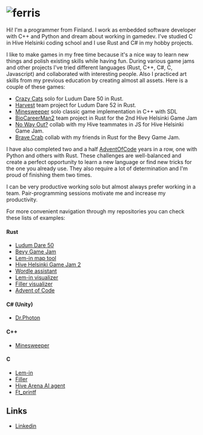 # ![ferris](https://user-images.githubusercontent.com/7702253/164019339-a25339d7-262e-42b8-9d11-b9645d3ca934.gif)

Hi! I'm a programmer from Finland. I work as embedded software developer with C++ and Python and dream about working in gamedev. I've studied C in Hive Helsinki coding school and I use Rust and C# in my hobby projects.

I like to make games in my free time because it's a nice way to learn new things and polish existing skills while having fun. During various game jams and other projects I've tried different languages (Rust, C++, C#, C, Javascript) and collaborated with interesting people. Also I practiced art skills from my previous education by creating almost all assets. Here is a couple of these games:

- [Crazy Cats](https://github.com/ladymarengo/ludum-dare-50) solo for Ludum Dare 50 in Rust.
- [Harvest](https://github.com/samoylovfp/ludum_52_harvest) team project for Ludum Dare 52 in Rust.
- [Minesweeper](https://github.com/ladymarengo/minesweeper) solo classic game implementation in C++ with SDL
- [BioCareerMan2](https://github.com/ladymarengo/biocareerman-2) team project in Rust for the 2nd Hive Helsinki Game Jam
- [No Way Out?](https://github.com/IanGaplichnik/GameJam) collab with my Hive teammates in JS for Hive Helsinki Game Jam.
- [Brave Crab](https://github.com/ladymarengo/bevy-game-jam) collab with my friends in Rust for the Bevy Game Jam.

I have also completed two and a half [AdventOfCode](https://github.com/ladymarengo/advent-of-code) years in a row, one with Python and others with Rust. These challenges are well-balanced and create a perfect opportunity to learn a new language or find new tricks for the one you already use. They also require a lot of determination and I'm proud of finishing them two times.

I can be very productive working solo but almost always prefer working in a team. Pair-programming sessions motivate me and increase my productivity.

For more convenient navigation through my repositories you can check these lists of examples:

#### Rust
- [Ludum Dare 50](https://github.com/ladymarengo/ludum-dare-50)
- [Bevy Game Jam](https://github.com/ladymarengo/bevy-game-jam)
- [Lem-in map tool](https://github.com/jmtuulos/Lem-in-beautymapper)
- [Hive Helsinki Game Jam 2](https://github.com/ladymarengo/biocareerman-2)
- [Wordle assistant](https://github.com/ladymarengo/rush-wordle)
- [Lem-in visualizer](https://github.com/ladymarengo/Lem-in)
- [Filler visualizer](https://github.com/ladymarengo/filler)
- [Advent of Code](https://github.com/ladymarengo/advent-of-code/tree/master/2021-rust)

#### C# (Unity)
- [Dr.Photon](https://github.com/ladymarengo/Dr.Photon)

#### C++
- [Minesweeper](https://github.com/ladymarengo/minesweeper)

#### C
- [Lem-in](https://github.com/ladymarengo/Lem-in)
- [Filler](https://github.com/ladymarengo/filler)
- [Hive Arena AI agent](https://github.com/teemu-hakala/hive-arena-team-aleph)
- [Ft_printf](https://github.com/ladymarengo/ft_printf)

## Links

- [Linkedin](https://www.linkedin.com/in/natalia-samoilova-fi/)
